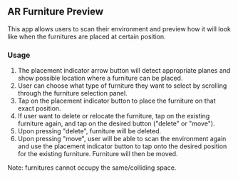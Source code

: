 ## AR Furniture Preview

This app allows users to scan their environment and preview how it will look like when the furnitures are placed at certain position.

### Usage

1. The placement indicator arrow button will detect appropriate planes and show possible location where a furniture can be placed.
2. User can choose what type of furniture they want to select by scrolling through the furniture selection panel.
3. Tap on the placement indicator button to place the furniture on that exact position.
4. If user want to delete or relocate the furniture, tap on the existing furniture again, and tap on the desired button ("delete" or "move").
5. Upon pressing "delete", furniture will be deleted.
6. Upon pressing "move", user will be able to scan the environment again and use the placement indicator button to tap onto the desired position for the existing furniture. Furniture will then be moved.

Note: furnitures cannot occupy the same/colliding space.
